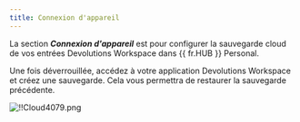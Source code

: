 ```yaml
---
title: Connexion d'appareil
---
```

La section ***Connexion d'appareil*** est pour configurer la sauvegarde cloud de vos entrées Devolutions Workspace dans {{ fr.HUB }} Personal.  

Une fois déverrouillée, accédez à votre application Devolutions Workspace et créez une sauvegarde. Cela vous permettra de restaurer la sauvegarde précédente.  

![!!Cloud4079.png](/img/fr/cloud/Cloud4079.png) 

